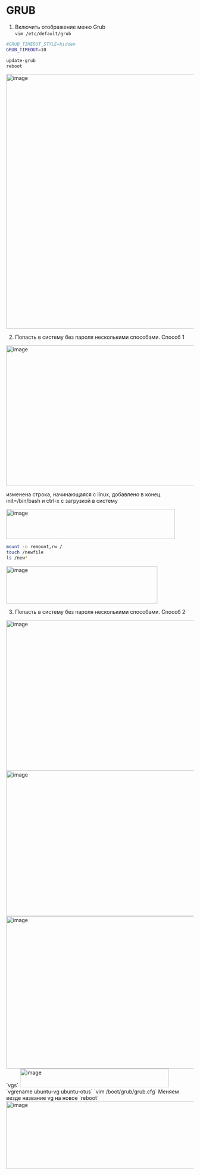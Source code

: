 # GRUB  

1. Включить отображение меню Grub  
`vim /etc/default/grub`  
```bash
#GRUB_TIMEOUT_STYLE=hidden
GRUB_TIMEOUT=10
```  
```bash
update-grub
reboot
```  
<img width="914" height="683" alt="image" src="https://github.com/user-attachments/assets/f165026c-47f9-4079-9412-8f517f306f0f" />  

2. Попасть в систему без пароля несколькими способами. Способ 1  
<img width="640" height="377" alt="image" src="https://github.com/user-attachments/assets/ce4f7549-0b2b-42aa-ac16-a7b58f0976f6" />

изменена строка, начинающаяся с linux, добавлено в конец init=/bin/bash и сtrl-x с загрузкой в систему  

<img width="453" height="80" alt="image" src="https://github.com/user-attachments/assets/31d5040d-22cc-4197-92c6-0bd0f44b8d7f" />  

```bash
mount -o remount,rw /
touch /newfile
ls /new*
```  
<img width="406" height="100" alt="image" src="https://github.com/user-attachments/assets/6521eb40-29c7-4735-9eaa-bade99548579" />  

3. Попасть в систему без пароля несколькими способами. Способ 2  
 
<img width="726" height="404" alt="image" src="https://github.com/user-attachments/assets/a9dab434-915f-4c85-9760-c21b7379e838" />  
<img width="710" height="390" alt="image" src="https://github.com/user-attachments/assets/21e83c09-335d-4b81-98df-84b009de7b1c" />  
<img width="713" height="409" alt="image" src="https://github.com/user-attachments/assets/24ac222b-6c77-4da9-a1ea-fb1ce1755c48" />  
`vgs`  
<img width="400" height="50" alt="image" src="https://github.com/user-attachments/assets/4239a910-ec91-4bba-a145-6e6b0f09c814" />  
`vgrename ubuntu-vg ubuntu-otus`  
`vim /boot/grub/grub.cfg`  
Меняем везде название vg на новое  
`reboot`  
<img width="524" height="182" alt="image" src="https://github.com/user-attachments/assets/58e58de0-8a65-4706-ad9d-9e959bb91ce1" />  



